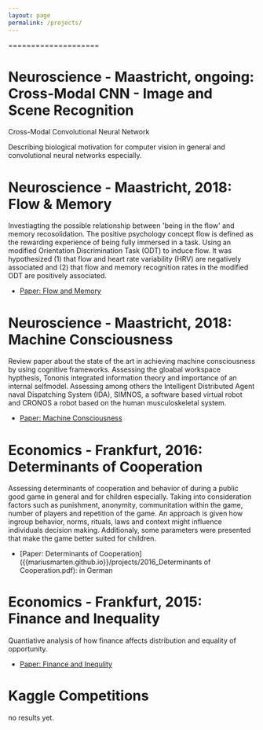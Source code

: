 ```yaml
---
layout: page
permalink: /projects/
---
```


====================

Neuroscience - Maastricht, ongoing: Cross-Modal CNN - Image and Scene Recognition
====================
Cross-Modal Convolutional Neural Network

Describing biological motivation for computer vision in general and convolutional neural networks especially. 


Neuroscience - Maastricht, 2018: Flow & Memory
====================
Investiagting the possible relationship between 'being in the flow' and memory recosolidation. The positive psychology concept flow is defined as the rewarding experience of being fully immersed in a task. Using an modified Orientation Discrimination Task (ODT) to induce flow. It was hypothesized (1) that flow and heart rate variability (HRV) are negatively associated and (2) that flow and memory recognition rates in the modified ODT are positively associated. 
- [Paper: Flow and Memory]({{mariusmarten.github.io}}/projects/2018_Being_in_the_Flow.pdf)


Neuroscience - Maastricht, 2018: Machine Consciousness
====================
Review paper about the state of the art in achieving machine consciousness by using cognitive frameworks. Assessing the gloabal workspace hypthesis, Tononis integrated information theory and importance of an internal selfmodel. Assessing among others the Intelligent Distributed Agent naval Dispatching System (IDA),  SIMNOS, a software based virtual robot and CRONOS a robot based on the human musculoskeletal system.
- [Paper: Machine Consciousness]({{mariusmarten.github.io}}/projects/2018_Artifical_Consciousness.pdf)



Economics - Frankfurt, 2016: Determinants of Cooperation
====================
Assessing determinants of cooperation and behavior of during a public good game in general and for children especially. Taking into consideration factors such as punishment, anonymity, communitation within the game, number of players and repetition of the game. An approach is given how ingroup behavior, norms, rituals, laws and context might influence individuals decision making. Additionaly, some parameters were presented that make the game better suited for children. 
- [Paper: Determinants of Cooperation]({{mariusmarten.github.io}}/projects/2016_Determinants of Cooperation.pdf): in German


Economics - Frankfurt, 2015: Finance and Inequality
====================
Quantiative analysis of how finance affects distribution and equality of opportunity. 
- [Paper: Finance and Inequlity]({{mariusmarten.github.io}}/.pdf)


Kaggle Competitions
====================
no results yet.






 
